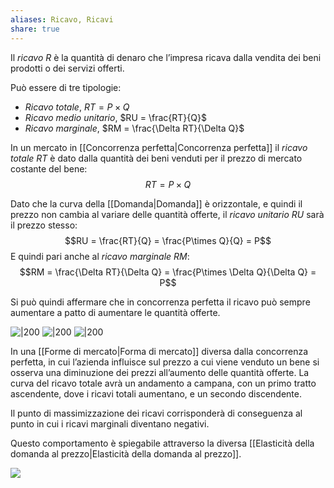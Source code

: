 ```yaml
---
aliases: Ricavo, Ricavi
share: true
---
```

Il *ricavo* $R$ è la quantità di denaro che l’impresa ricava dalla vendita dei beni prodotti o dei servizi offerti.

Può essere di tre tipologie:
- *Ricavo totale*, $RT = P \times Q$
- *Ricavo medio unitario*, $RU = \frac{RT}{Q}$
- *Ricavo marginale*, $RM = \frac{\Delta RT}{\Delta Q}$

In un mercato in [[Concorrenza perfetta|Concorrenza perfetta]] il *ricavo totale* $RT$ è dato dalla quantità dei beni venduti per il prezzo di mercato costante del bene:
$$RT=P\times Q$$

Dato che la curva della [[Domanda|Domanda]] è orizzontale, e quindi il prezzo non cambia al variare delle quantità offerte, il *ricavo unitario* $RU$ sarà il prezzo stesso:
$$RU = \frac{RT}{Q} = \frac{P\times Q}{Q} = P$$
E quindi pari anche al *ricavo marginale* $RM$:
$$RM = \frac{\Delta RT}{\Delta Q} = \frac{P\times \Delta Q}{\Delta Q} = P$$

Si può quindi affermare che in concorrenza perfetta il ricavo può sempre aumentare a patto di aumentare le quantità offerte.

![|200](c45e268f8de5ab9bdbc87e0a00b878ed_MD5%201.png) ![|200](fdd02dd82b948328d9471e74fd2bf3b0_MD5%201.png) ![|200](33b932691f516686b9262e0f6836d97e_MD5%201.png)

In una [[Forme di mercato|Forma di mercato]] diversa dalla concorrenza perfetta, in cui l’azienda influisce sul prezzo a cui viene venduto un bene si osserva una diminuzione dei prezzi all’aumento delle quantità offerte. La curva del ricavo totale avrà un andamento a campana, con un primo tratto ascendente, dove i ricavi totali aumentano, e un secondo discendente.

Il punto di massimizzazione dei ricavi corrisponderà di conseguenza al punto in cui i ricavi marginali diventano negativi.

Questo comportamento è spiegabile attraverso la diversa [[Elasticità della domanda al prezzo|Elasticità della domanda al prezzo]].

![](c3e142fcdca41b6ef2d9ca51659bb835_MD5%201.png)